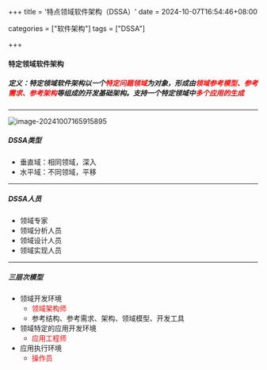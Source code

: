 +++
title = '特点领域软件架构（DSSA）'
date = 2024-10-07T16:54:46+08:00

categories = ["软件架构"]
tags = ["DSSA"]

+++



#### 特定领域软件架构



##### 定义：特定领域软件架构以一个<font color='red'>特定问题领域</font>为对象，形成由<font color='red'>领域参考模型、参考需求、参考架构</font>等组成的开发基础架构。支持一个特定领域中<font color='red'>多个应用的生成</font>



---

![image-20241007165915895](https://filestore.lifepoem.fun/know/202410071659927.png)

##### DSSA类型

- 垂直域：相同领域，深入
- 水平域：不同领域，平移



---



##### DSSA人员

- 领域专家
- 领域分析人员
- 领域设计人员
- 领域实现人员



---



##### 三层次模型

- 领域开发环境
  - <font color='red'>领域架构师</font>
  - 参考结构、参考需求、架构、领域模型、开发工具
- 领域特定的应用开发环境
  - <font color='red'>应用工程师</font>
- 应用执行环境
  - <font color='red'>操作员</font>
